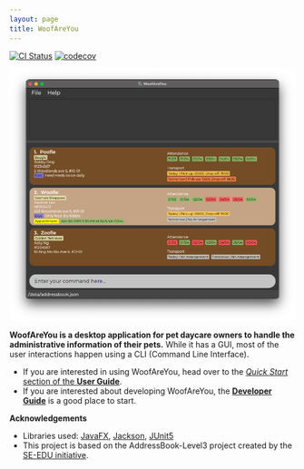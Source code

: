 ```yaml
---
layout: page
title: WoofAreYou
---
```


[![CI Status](https://github.com/se-edu/addressbook-level3/workflows/Java%20CI/badge.svg)](https://github.com/se-edu/addressbook-level3/actions)
[![codecov](https://codecov.io/gh/se-edu/addressbook-level3/branch/master/graph/badge.svg)](https://codecov.io/gh/se-edu/addressbook-level3)

![Ui](images/Ui.png)

**WoofAreYou is a desktop application for pet daycare owners to handle the administrative information of their pets.** While it has a GUI, most of the user interactions happen using a CLI (Command Line Interface).

* If you are interested in using WoofAreYou, head over to the [_Quick Start_ section of the **User Guide**](https://github.com/AY2122S2-CS2103T-T13-1/tp/blob/12056c1a33e733023afd53078a36a812c0c7edee/docs/UserGuide.md#quick-start).
* If you are interested about developing WoofAreYou, the [**Developer Guide**](https://github.com/AY2122S2-CS2103T-T13-1/tp/blob/12056c1a33e733023afd53078a36a812c0c7edee/docs/DeveloperGuide.md) is a good place to start.


**Acknowledgements**

* Libraries used: [JavaFX](https://openjfx.io/), [Jackson](https://github.com/FasterXML/jackson), [JUnit5](https://github.com/junit-team/junit5)
* This project is based on the AddressBook-Level3 project created by the [SE-EDU initiative](https://se-education.org).

